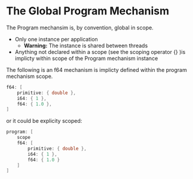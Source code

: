 # The Global Program Mechanism

The Program mechansim is, by convention, global in scope.

- Only one instance per application
    - **Warning:** The instance is shared between threads
- Anything not declared within a scope (see the scoping operator {} )is implicty within scope of the Program mechanism instance

The following is an f64 mechanism is implicty defined within the program mechanism scope.

```c
f64: [
    primitive: { double },
    i64: { 1 },
    f64: { 1.0 },
]
```

or it could be explicity scoped:

```c
program: [
    scope 
    f64: [
        primitive: { double },
        i64: { 1 },
        f64: { 1.0 }
    ]
]
```
